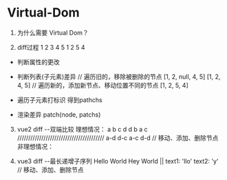 # Virtual-Dom

1. 为什么需要 Virtual Dom？


2. diff过程
1 2 3 4 5
1 2 5 4

* 判断属性的更改

* 判断列表(子元素)差异
// 遍历旧的，移除被删除的节点
[1, 2, null, 4, 5]
[1, 2, 4, 5]
// 遍历新的，添加新节点、移动位置不同的节点
[1, 2, 5, 4]

* 遍历子元素打标识
得到pathchs

* 渲染差异
patch(node, patchs)

3. vue2 diff --双端比较
理想情况：
a   b   c   d
d   b   a   c
////////////////////////////////////////
a-d
d-c
a-c
d-d
// 移动、添加、删除节点
非理想情况：
<!-- a b c d
b a d c -->

4. vue3 diff --最长递增子序列
Hello World
Hey World
||
text1: 'llo'
text2: 'y'
// 移动、添加、删除节点